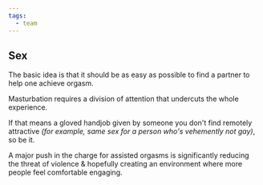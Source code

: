 ```yaml
---
tags:
  - team
---
```

## Sex

The basic idea is that it should be as easy as possible to find a partner to help one achieve orgasm.

Masturbation requires a division of attention that undercuts the whole experience.

If that means a gloved handjob given by someone you don't find remotely attractive *(for example, same sex for a person who's vehemently not gay)*, so be it.

A major push in the charge for assisted orgasms is significantly reducing the threat of violence & hopefully creating an environment where more people feel comfortable engaging.